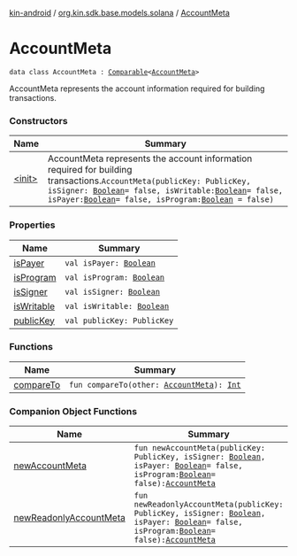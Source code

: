 [kin-android](../../index.md) / [org.kin.sdk.base.models.solana](../index.md) / [AccountMeta](./index.md)

# AccountMeta

`data class AccountMeta : `[`Comparable`](https://kotlinlang.org/api/latest/jvm/stdlib/kotlin/-comparable/index.html)`<`[`AccountMeta`](./index.md)`>`

AccountMeta represents the account information required
for building transactions.

### Constructors

| Name | Summary |
|---|---|
| [&lt;init&gt;](-init-.md) | AccountMeta represents the account information required for building transactions.`AccountMeta(publicKey: PublicKey, isSigner: `[`Boolean`](https://kotlinlang.org/api/latest/jvm/stdlib/kotlin/-boolean/index.html)` = false, isWritable: `[`Boolean`](https://kotlinlang.org/api/latest/jvm/stdlib/kotlin/-boolean/index.html)` = false, isPayer: `[`Boolean`](https://kotlinlang.org/api/latest/jvm/stdlib/kotlin/-boolean/index.html)` = false, isProgram: `[`Boolean`](https://kotlinlang.org/api/latest/jvm/stdlib/kotlin/-boolean/index.html)` = false)` |

### Properties

| Name | Summary |
|---|---|
| [isPayer](is-payer.md) | `val isPayer: `[`Boolean`](https://kotlinlang.org/api/latest/jvm/stdlib/kotlin/-boolean/index.html) |
| [isProgram](is-program.md) | `val isProgram: `[`Boolean`](https://kotlinlang.org/api/latest/jvm/stdlib/kotlin/-boolean/index.html) |
| [isSigner](is-signer.md) | `val isSigner: `[`Boolean`](https://kotlinlang.org/api/latest/jvm/stdlib/kotlin/-boolean/index.html) |
| [isWritable](is-writable.md) | `val isWritable: `[`Boolean`](https://kotlinlang.org/api/latest/jvm/stdlib/kotlin/-boolean/index.html) |
| [publicKey](public-key.md) | `val publicKey: PublicKey` |

### Functions

| Name | Summary |
|---|---|
| [compareTo](compare-to.md) | `fun compareTo(other: `[`AccountMeta`](./index.md)`): `[`Int`](https://kotlinlang.org/api/latest/jvm/stdlib/kotlin/-int/index.html) |

### Companion Object Functions

| Name | Summary |
|---|---|
| [newAccountMeta](new-account-meta.md) | `fun newAccountMeta(publicKey: PublicKey, isSigner: `[`Boolean`](https://kotlinlang.org/api/latest/jvm/stdlib/kotlin/-boolean/index.html)`, isPayer: `[`Boolean`](https://kotlinlang.org/api/latest/jvm/stdlib/kotlin/-boolean/index.html)` = false, isProgram: `[`Boolean`](https://kotlinlang.org/api/latest/jvm/stdlib/kotlin/-boolean/index.html)` = false): `[`AccountMeta`](./index.md) |
| [newReadonlyAccountMeta](new-readonly-account-meta.md) | `fun newReadonlyAccountMeta(publicKey: PublicKey, isSigner: `[`Boolean`](https://kotlinlang.org/api/latest/jvm/stdlib/kotlin/-boolean/index.html)`, isPayer: `[`Boolean`](https://kotlinlang.org/api/latest/jvm/stdlib/kotlin/-boolean/index.html)` = false, isProgram: `[`Boolean`](https://kotlinlang.org/api/latest/jvm/stdlib/kotlin/-boolean/index.html)` = false): `[`AccountMeta`](./index.md) |
